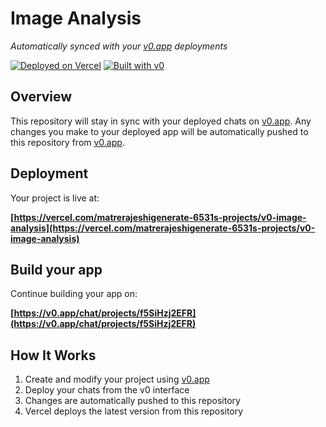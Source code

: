 # Image Analysis

*Automatically synced with your [v0.app](https://v0.app) deployments*

[![Deployed on Vercel](https://img.shields.io/badge/Deployed%20on-Vercel-black?style=for-the-badge&logo=vercel)](https://vercel.com/matrerajeshigenerate-6531s-projects/v0-image-analysis)
[![Built with v0](https://img.shields.io/badge/Built%20with-v0.app-black?style=for-the-badge)](https://v0.app/chat/projects/f5SiHzj2EFR)

## Overview

This repository will stay in sync with your deployed chats on [v0.app](https://v0.app).
Any changes you make to your deployed app will be automatically pushed to this repository from [v0.app](https://v0.app).

## Deployment

Your project is live at:

**[https://vercel.com/matrerajeshigenerate-6531s-projects/v0-image-analysis](https://vercel.com/matrerajeshigenerate-6531s-projects/v0-image-analysis)**

## Build your app

Continue building your app on:

**[https://v0.app/chat/projects/f5SiHzj2EFR](https://v0.app/chat/projects/f5SiHzj2EFR)**

## How It Works

1. Create and modify your project using [v0.app](https://v0.app)
2. Deploy your chats from the v0 interface
3. Changes are automatically pushed to this repository
4. Vercel deploys the latest version from this repository